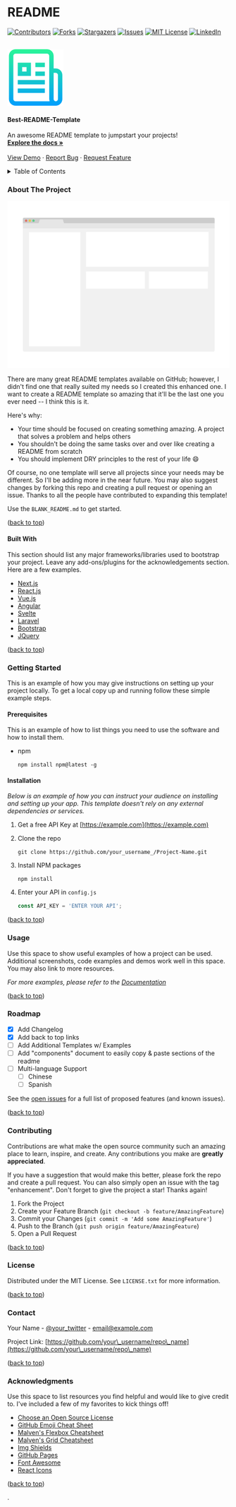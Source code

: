 # README

[![Contributors](https://img.shields.io/github/contributors/othneildrew/Best-README-Template.svg?style=for-the-badge)](https://github.com/othneildrew/Best-README-Template/graphs/contributors) [![Forks](https://img.shields.io/github/forks/othneildrew/Best-README-Template.svg?style=for-the-badge)](https://github.com/othneildrew/Best-README-Template/network/members) [![Stargazers](https://img.shields.io/github/stars/othneildrew/Best-README-Template.svg?style=for-the-badge)](https://github.com/othneildrew/Best-README-Template/stargazers) [![Issues](https://img.shields.io/github/issues/othneildrew/Best-README-Template.svg?style=for-the-badge)](https://github.com/othneildrew/Best-README-Template/issues) [![MIT License](https://img.shields.io/github/license/othneildrew/Best-README-Template.svg?style=for-the-badge)](https://github.com/othneildrew/Best-README-Template/blob/master/LICENSE.txt) [![LinkedIn](https://img.shields.io/badge/-LinkedIn-black.svg?style=for-the-badge\&logo=linkedin\&colorB=555)](https://linkedin.com/in/othneildrew)

\
[![Logo](../images/logo.png)](https://github.com/othneildrew/Best-README-Template)

#### Best-README-Template

An awesome README template to jumpstart your projects!\
[**Explore the docs »**](https://github.com/othneildrew/Best-README-Template)\
\
[View Demo](https://github.com/othneildrew/Best-README-Template) · [Report Bug](https://github.com/othneildrew/Best-README-Template/issues) · [Request Feature](https://github.com/othneildrew/Best-README-Template/issues)

<details>

<summary>Table of Contents</summary>

1. [About The Project](./#about-the-project)
   * [Built With](./#built-with)
2. [Getting Started](./#getting-started)
   * [Prerequisites](./#prerequisites)
   * [Installation](./#installation)
3. [Usage](./#usage)
4. [Roadmap](./#roadmap)
5. [Contributing](./#contributing)
6. [License](./#license)
7. [Contact](./#contact)
8. [Acknowledgments](./#acknowledgments)

</details>

### About The Project

[![Product Name Screen Shot](../images/screenshot.png)](https://example.com)

There are many great README templates available on GitHub; however, I didn't find one that really suited my needs so I created this enhanced one. I want to create a README template so amazing that it'll be the last one you ever need -- I think this is it.

Here's why:

* Your time should be focused on creating something amazing. A project that solves a problem and helps others
* You shouldn't be doing the same tasks over and over like creating a README from scratch
* You should implement DRY principles to the rest of your life :smile:

Of course, no one template will serve all projects since your needs may be different. So I'll be adding more in the near future. You may also suggest changes by forking this repo and creating a pull request or opening an issue. Thanks to all the people have contributed to expanding this template!

Use the `BLANK_README.md` to get started.

([back to top](./#top))

#### Built With

This section should list any major frameworks/libraries used to bootstrap your project. Leave any add-ons/plugins for the acknowledgements section. Here are a few examples.

* [Next.js](https://nextjs.org)
* [React.js](https://reactjs.org)
* [Vue.js](https://vuejs.org)
* [Angular](https://angular.io)
* [Svelte](https://svelte.dev)
* [Laravel](https://laravel.com)
* [Bootstrap](https://getbootstrap.com)
* [JQuery](https://jquery.com)

([back to top](./#top))

### Getting Started

This is an example of how you may give instructions on setting up your project locally. To get a local copy up and running follow these simple example steps.

#### Prerequisites

This is an example of how to list things you need to use the software and how to install them.

*   npm

    ```
    npm install npm@latest -g
    ```

#### Installation

_Below is an example of how you can instruct your audience on installing and setting up your app. This template doesn't rely on any external dependencies or services._

1. Get a free API Key at [https://example.com](https://example.com)
2.  Clone the repo

    ```
    git clone https://github.com/your_username_/Project-Name.git
    ```
3.  Install NPM packages

    ```
    npm install
    ```
4.  Enter your API in `config.js`

    ```js
    const API_KEY = 'ENTER YOUR API';
    ```

([back to top](./#top))

### Usage

Use this space to show useful examples of how a project can be used. Additional screenshots, code examples and demos work well in this space. You may also link to more resources.

_For more examples, please refer to the_ [_Documentation_](https://example.com)

([back to top](./#top))

### Roadmap

* [x] Add Changelog
* [x] Add back to top links
* [ ] Add Additional Templates w/ Examples
* [ ] Add "components" document to easily copy & paste sections of the readme
* [ ] Multi-language Support
  * [ ] Chinese
  * [ ] Spanish

See the [open issues](https://github.com/othneildrew/Best-README-Template/issues) for a full list of proposed features (and known issues).

([back to top](./#top))

### Contributing

Contributions are what make the open source community such an amazing place to learn, inspire, and create. Any contributions you make are **greatly appreciated**.

If you have a suggestion that would make this better, please fork the repo and create a pull request. You can also simply open an issue with the tag "enhancement". Don't forget to give the project a star! Thanks again!

1. Fork the Project
2. Create your Feature Branch (`git checkout -b feature/AmazingFeature`)
3. Commit your Changes (`git commit -m 'Add some AmazingFeature'`)
4. Push to the Branch (`git push origin feature/AmazingFeature`)
5. Open a Pull Request

([back to top](./#top))

### License

Distributed under the MIT License. See `LICENSE.txt` for more information.

([back to top](./#top))

### Contact

Your Name - [@your\_twitter](https://twitter.com/your\_username) - email@example.com

Project Link: [https://github.com/your\_username/repo\_name](https://github.com/your\_username/repo\_name)

([back to top](./#top))

### Acknowledgments

Use this space to list resources you find helpful and would like to give credit to. I've included a few of my favorites to kick things off!

* [Choose an Open Source License](https://choosealicense.com)
* [GitHub Emoji Cheat Sheet](https://www.webpagefx.com/tools/emoji-cheat-sheet)
* [Malven's Flexbox Cheatsheet](https://flexbox.malven.co)
* [Malven's Grid Cheatsheet](https://grid.malven.co)
* [Img Shields](https://shields.io)
* [GitHub Pages](https://pages.github.com)
* [Font Awesome](https://fontawesome.com)
* [React Icons](https://react-icons.github.io/react-icons/search)

([back to top](./#top))

.
